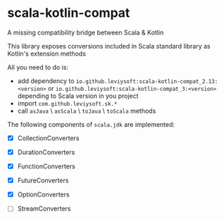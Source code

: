 # scala-kotlin-compat

A missing compatibility bridge between Scala & Kotlin

This library exposes conversions included in Scala standard library as Kotlin's extension methods

All you need to do is:
- add dependency to `io.github.leviysoft:scala-kotlin-compat_2.13:<version>` or `io.github.leviysoft:scala-kotlin-compat_3:<version>` depending to Scala version in you project
- import `com.github.leviysoft.sk.*`
- call `asJava` \ `asScala` \ `toJava` \ `toScala` methods

The following components of `scala.jdk` are implemented:
- [x] CollectionConverters
- [x] DurationConverters
- [x] FunctionConverters
- [x] FutureConverters
- [x] OptionConverters
- [ ] StreamConverters
 
